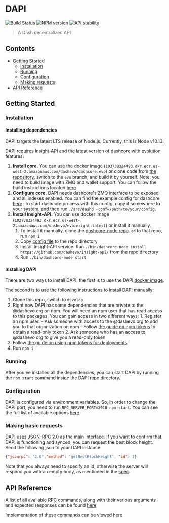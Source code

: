 # DAPI

[![Build Status](https://travis-ci.com/dashevo/dapi.svg?token=Pzix7aqnMuGS9c6BmBz2&branch=master)](https://travis-ci.org/dashevo/dapi)
[![NPM version](https://img.shields.io/npm/v/@dashevo/dapi.svg)](https://npmjs.org/package/@dashevo/dapi)
[![API stability](https://img.shields.io/badge/stability-stable-green.svg)](https://nodejs.org/api/documentation.html#documentation_stability_index)

> A Dash decentralized API

## Contents
- [Getting Started](#getting-started)
    - [Installation](#installation)
    - [Running](#running)
    - [Configuration](#configuration)
    - [Making requests](#making-basic-requests)
- [API Reference](#api-reference)

## Getting Started

### Installation

#### Installing dependencies

DAPI targets the latest LTS release of Node.js. Currently, this is Node v10.13.

DAPI requires [Insight-API](https://github.com/dashevo/insight-api) and the latest version of [dashcore](https://github.com/dashevo/dash/tree/evo) with evolution features.

1. **Install core.** You can use the docker image (`103738324493.dkr.ecr.us-west-2.amazonaws.com/dashevo/dashcore:evo`) or clone code from [the repository](https://github.com/dashevo/dash/tree/evo), switch to the `evo` branch, and build it by yourself. Note: you need to build image with ZMQ and wallet support. You can follow the build instructions located [here](https://github.com/dashevo/dash/tree/evo/doc)
2. **Configure core.** DAPI needs dashcore's ZMQ interface to be exposed and all indexes enabled. You can find the example config for dashcore [here](/doc/dependencies_configs/dash.conf). To start dashcore process with this config, copy it somewhere to your system, and then run `./src/dashd -conf=/path/to/your/config`.
3. **Install Insight-API.** You can use docker image (`103738324493.dkr.ecr.us-west-2.amazonaws.com/dashevo/evoinsight:latest`) or install it manually.
    1. To install it manually, clone the [dashcore-node repo](https://github.com/dashevo/dashcore-node). `cd` to that repo, run `npm i`
    2. Copy [config file](/doc/dependencies_configs/dashcore-node.json) to the repo directory
    3. Install Insight-API service. Run `./bin/dashcore-node install https://github.com/dashevo/insight-api/` from the repo directory
    4. Run `./bin/dashcore-node start`

#### Installing DAPI

There are two ways to install DAPI: the first is to use the DAPI [docker image](103738324493.dkr.ecr.us-west-2.amazonaws.com/dashevo/dapi).

The second is to use the following instructions to install DAPI manually:

1. Clone this repo, switch to `develop`
2. Right now DAPI has some dependencies that are private to the @dashevo org on npm. You will need an npm user that has 
    read access to this packages. You can gain access in two different ways:
        1. Register an npm user. 
            - Ask someone with access to the @dashevo org to add you to that organization on npm
            - Follow [the guide on npm tokens](https://docs.npmjs.com/getting-started/working_with_tokens) to obtain a read-only token
        2. Ask someone who has an access to @dashevo org to give you a read-only token
3. Follow [the guide on using npm tokens for deployments](https://docs.npmjs.com/private-modules/ci-server-config)    
4. Run `npm i`

### Running

After you've installed all the dependencies, you can start DAPI by running the `npm start` command inside the DAPI repo directory.

### Configuration

DAPI is configured via environment variables. So, in order to change the DAPI port, you need to run `RPC_SERVER_PORT=3010 npm start`. You can see the full list of available options [here](/doc/CONFIGURATION.md).

### Making basic requests

DAPI uses [JSON-RPC 2.0](https://www.jsonrpc.org/specification) as the main interface. If you want to confirm that DAPI is functioning and synced, you can request the best block height. 
Send the following json to your DAPI instance: 
```json
{"jsonrpc": "2.0","method": "getBestBlockHeight", "id": 1}
```
Note that you always need to specify an id, otherwise the server will respond you with an empty body, as mentioned in the [spec](https://www.jsonrpc.org/specification#notification). 

## API Reference

A list of all available RPC commands, along with their various arguments and expected responses can be found [here](/doc/REFERENCE.md)

Implementation of these commands can be viewed [here](/lib/rpcServer/commands).
